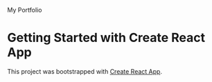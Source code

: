 My Portfolio

# Getting Started with Create React App

This project was bootstrapped with [Create React App](https://github.com/facebook/create-react-app).

